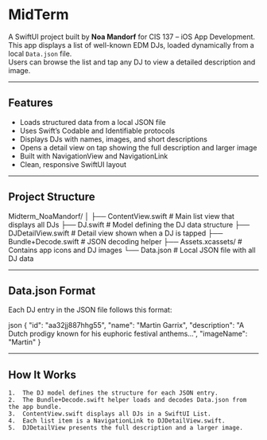 # MidTerm

A SwiftUI project built by **Noa Mandorf** for CIS 137 – iOS App Development.  
This app displays a list of well-known EDM DJs, loaded dynamically from a local `Data.json` file.  
Users can browse the list and tap any DJ to view a detailed description and image.

---

## Features

- Loads structured data from a local JSON file  
- Uses Swift’s Codable and Identifiable protocols  
- Displays DJs with names, images, and short descriptions  
- Opens a detail view on tap showing the full description and larger image  
- Built with NavigationView and NavigationLink  
- Clean, responsive SwiftUI layout

---

## Project Structure

Midterm_NoaMandorf/
│
├── ContentView.swift          # Main list view that displays all DJs
├── DJ.swift                   # Model defining the DJ data structure
├── DJDetailView.swift         # Detail view shown when a DJ is tapped
├── Bundle+Decode.swift        # JSON decoding helper
├── Assets.xcassets/           # Contains app icons and DJ images
└── Data.json                  # Local JSON file with all DJ data

---

## Data.json Format

Each DJ entry in the JSON file follows this format:

json
{
  "id": "aa32jj887hhg55",
  "name": "Martin Garrix",
  "description": "A Dutch prodigy known for his euphoric festival anthems...",
  "imageName": "Martin"
}

---

## How It Works
	1.	The DJ model defines the structure for each JSON entry.
	2.	The Bundle+Decode.swift helper loads and decodes Data.json from the app bundle.
	3.	ContentView.swift displays all DJs in a SwiftUI List.
	4.	Each list item is a NavigationLink to DJDetailView.swift.
	5.	DJDetailView presents the full description and a larger image.

  
